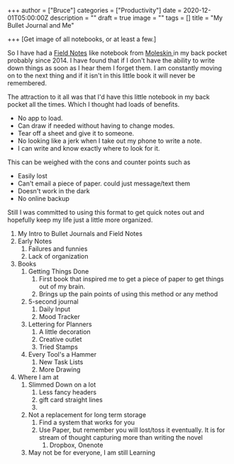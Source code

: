 +++
author = ["Bruce"]
categories = ["Productivity"]
date = 2020-12-01T05:00:00Z
description = ""
draft = true
image = ""
tags = []
title = "My Bullet Journal and Me"

+++
\[Get image of all notebooks, or at least a few.\]

So I have had a [Field Notes](https://fieldnotesbrand.com/) like notebook from [Moleskin ](https://us.moleskine.com/en/cahier-journal-black/p0411)in my back pocket probably since 2014. I have found that if I don't have the ability to write down things as soon as I hear them I forget them. I am constantly moving on to the next thing and if it isn't in this little book it will never be remembered.

The attraction to it all was that I'd have this little notebook in my back pocket all the times. Which I thought had loads of benefits.

* No app to load.
* Can draw if needed without having to change modes.
* Tear off a sheet and give it to someone.
* No looking like a jerk when I take out my phone to write a note.
* I can write and know exactly where to look for it.

This can be weighed with the cons and counter points such as

* Easily lost
* Can't email a piece of paper. could just message/text them
* Doesn't work in the dark
* No online backup

Still I was committed to using this format to get quick notes out and hopefully keep my life just a little more organized.

1. My Intro to Bullet Journals and Field Notes
2. Early Notes
   1. Failures and funnies
   2. Lack of organization
3. Books
   1. Getting Things Done
      1. First book that inspired me to get a piece of paper to get things out of my brain.
      2. Brings up the pain points of using this method or any method
   2. 5-second journal
      1. Daily Input
      2. Mood Tracker
   3. Lettering for Planners
      1. A little decoration
      2. Creative outlet
      3. Tried Stamps
   4. Every Tool's a Hammer
      1. New Task Lists
      2. More Drawing
4. Where I am at
   1. Slimmed Down on a lot
      1. Less fancy headers
      2. gift card straight lines
      3. 
   2. Not a replacement for long term storage
      1. Find a system that works for you
      2. Use Paper, but remember you will lost/toss it eventually. It is for stream of thought capturing more than writing the novel
         1. Dropbox, Onenote
   3. May not be for everyone, I am still Learning